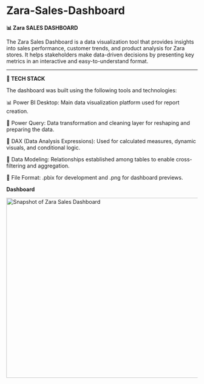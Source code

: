 # Zara-Sales-Dashboard

**📊 Zara SALES DASHBOARD**

The Zara Sales Dashboard is a data visualization tool that provides insights into sales performance, customer trends, and product analysis for Zara stores. It helps stakeholders make data-driven decisions by presenting key metrics in an interactive and easy-to-understand format.

--------------------------------------------------------------------------------------------------------------------------------------------------------------------


**🔑 TECH STACK**

The dashboard was built using the following tools and technologies:

📊 Power BI Desktop: Main data visualization platform used for report creation.

📁 Power Query: Data transformation and cleaning layer for reshaping and preparing the data.

🧠 DAX (Data Analysis Expressions): Used for calculated measures, dynamic visuals, and conditional logic.

📄 Data Modeling: Relationships established among tables to enable cross-filtering and aggregation.

📂 File Format: .pbix for development and .png for dashboard previews.


**Dashboard**


<img width="825" height="475" alt="Snapshot of Zara Sales Dashboard" src="https://github.com/user-attachments/assets/63ff537e-1f65-4a97-9515-412f244b3e08" />

